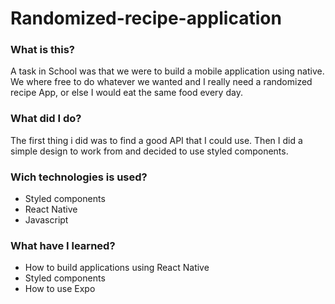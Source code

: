 # Randomized-recipe-application

### What is this?

A task in School was that we were to build a mobile application using native. We where free to do whatever we wanted and I really need a randomized
recipe App, or else I would eat the same food every day.

### What did I do?

The first thing i did was to find a good API that I could use. Then I did a simple design to work from and decided to use styled components. 

### Wich technologies is used?

- Styled components
- React Native
- Javascript

### What have I learned?

- How to build applications using React Native
- Styled components
- How to use Expo